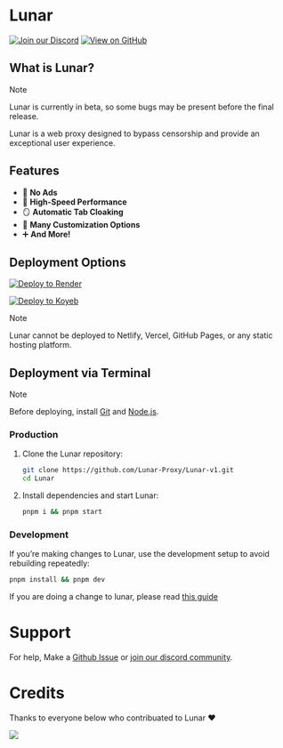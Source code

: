 # Lunar

[![Join our Discord](https://skillicons.dev/icons?i=discord)](https://discord.gg/fuPtWjYuf8) [![View on GitHub](https://skillicons.dev/icons?i=github)](https://github.com/Lunar-proxy/Lunar-v1)

## What is Lunar?

> [!NOTE]
> Lunar is currently in beta, so some bugs may be present before the final release.

Lunar is a web proxy designed to bypass censorship and provide an exceptional user experience.

## Features

- 🚫 **No Ads**
- 🚀 **High-Speed Performance**
- 🪞 **Automatic Tab Cloaking**
- 🎨 **Many Customization Options**
- ➕ **And More!**

## Deployment Options

<div >
    <a href="https://render.com/deploy?repo=https://github.com/lunar-proxy/lunar-v1">
        <img src="https://raw.githubusercontent.com/BinBashBanana/deploy-buttons/main/buttons/remade/render.svg" alt="Deploy to Render">
    </a>

[![Deploy to Koyeb](https://binbashbanana.github.io/deploy-buttons/buttons/remade/koyeb.svg)](https://app.koyeb.com/deploy?type=git&repository=github.com/lunar-proxy/lunar-v1)

</div>

> [!NOTE]
> Lunar cannot be deployed to Netlify, Vercel, GitHub Pages, or any static hosting platform.

## Deployment via Terminal

> [!NOTE]
> Before deploying, install [Git](https://git-scm.com/downloads) and [Node.js](https://nodejs.org/en/download/prebuilt-installer).

### Production

1. Clone the Lunar repository:

   ```bash
   git clone https://github.com/Lunar-Proxy/Lunar-v1.git
   cd Lunar
   ```

2. Install dependencies and start Lunar:
   ```bash
   pnpm i && pnpm start
   ```

### Development

If you’re making changes to Lunar, use the development setup to avoid rebuilding repeatedly:

```bash
pnpm install && pnpm dev
```

If you are doing a change to lunar, please read [this guide](CONTRIBUTING.md)

# Support

For help, Make a [Github Issue](https://github.com/Lunar-Proxy/lunar-v1/issues) or [join our discord community](https://dsc.gg/golunar).

# Credits

Thanks to everyone below who contribuated to Lunar ❤️

<a href="https://github.com/lunar-proxy/lunar/graphs/contributors">
<img src="https://contrib.rocks/image?repo=lunar-proxy/lunar"/>
</a>

